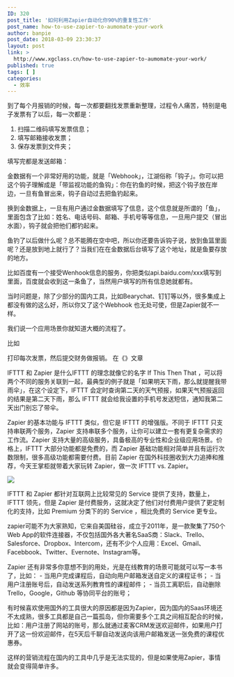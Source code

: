 ```yaml
---
ID: 320
post_title: '如何利用Zapier自动化你90%的重复性工作'
post_name: how-to-use-zapier-to-aumomate-your-work
author: banpie
post_date: 2018-03-09 23:30:37
layout: post
link: >
  http://www.xgclass.cn/how-to-use-zapier-to-aumomate-your-work/
published: true
tags: [ ]
categories:
  - 效率
---
```

到了每个月报销的时候，每一次都要翻找发票重新整理，过程令人痛苦，特别是电子发票有了以后，每一次都是：

1.  扫描二维码填写发票信息；
2.  填写邮箱接收发票；
3.  保存发票到文件夹；

填写完都是发送邮箱：

金数据有一个非常好用的功能，就是「Webhook」，江湖俗称「钩子」。你可以把这个钩子理解成是「带监视功能的鱼钩」：你在钓鱼的时候，把这个钩子放在岸边，一旦有鱼冒出来，钩子自动过去把鱼钓起来。

换到金数据上，一旦有用户通过金数据填写了信息，这个信息就是所谓的「鱼」，里面包含了比如：姓名、电话号码、邮箱、手机号等等信息，一旦用户提交（冒出水面），钩子就会把他们都钓起来。

鱼钓了以后做什么呢？总不能腾在空中吧，所以你还要告诉钩子说，放到鱼篮里面呢？还是放到地上就行了？当我们在在金数据后台填写了这个地址，就是鱼要存放的地方。

比如百度有一个接受Wenhook信息的服务，你把类似api.baidu.com/xxx填写到里面，百度就会收到这一条鱼了，当然用户填写的所有信息她就都有。

当时问题是，除了少部分的国内工具，比如Bearychat、钉钉等以外，很多集成上都没有做的这么好，所以你又了这个Webhook 也无处可使，但是Zapier就不一样。

我们说一个应用场景你就知道大概的流程了。

比如

打印每次发票，然后提交财务做报销。 在《》文章

IFTTT 和 Zapier 是什么IFTTT 的理念就像它的名字 If This Then That ，可以将两个不同的服务关联到一起，最典型的例子就是「如果明天下雨，那么就提醒我带雨伞」，在这个设定下，IFTTT 会定时查询第二天的天气预报，如果天气预报返回的结果是第二天下雨，那么 IFTTT 就会给我设置的手机号发送短信，通知我第二天出门别忘了带伞。

Zapier 的基本功能与 IFTTT 类似，但它是 IFTTT 的增强版。不同于 IFTTT 只支持串联两个服务，Zapier 支持串联多个服务，让你可以建立一套有更复杂需求的工作流。Zapier 支持大量的高级服务，具备极高的专业性和企业级应用场景。价格上，IFTTT 大部分功能都是免费的，而 Zapier 基础功能相对简单并且有运行次数限制，很多高级功能都需要付费。目前 Zapier 在国外科技圈收到大力追捧和推荐，今天王掌柜就带着大家玩转 Zapier，做一次 IFTTT vs. Zapier。

![][1]

IFTTT 和 Zapier 都针对互联网上比较常见的 Service 提供了支持，数量上，IFTTT 领先，但是 Zapier 是付费服务，这就决定了他们对付费用户提供了更定制化的支持，比如 Premium 分类下的的 Service ，相比免费的 Service 更专业。

zapier可能不为大家熟知，它来自美国硅谷，成立于2011年，是一款聚集了750个Web App的软件连接器，不仅包括国外各大著名SaaS商：Slack、Trello、Salesforce、Dropbox、Intercom，还有不少个人应用：Excel、Gmail、Facebbook、Twitter、Evernote、Instagram等。

Zapier 还有非常多你意想不到的用处，光是在线教育的场景可能就可以写一本书了，比如： - 当用户完成课程后，自动向用户邮箱发送自定义的课程证书； - 当用户注册账号后，自动发送系列教育性的课程邮件； - 当员工离职后，自动删除Trello，Google，Github 等协同平台的账号；

有时候喜欢使用国外的工具很大的原因都是因为Zapier，因为国内的Saas环境还不太成熟，很多工具都是自己一篇孤岛，但你需要多个工具之间相互配合的时候，比如：用户注册了网站的账号，那么就通过麦客CRM发送欢迎邮件，如果用户打开了这一份欢迎邮件，在5天后千聊自动发送向该用户邮箱发送一张免费的课程优惠券。

这样的营销流程在国内的工具中几乎是无法实现的，但是如果使用Zapier，事情就会变得简单许多。

[1]: http://7xij6f.com1.z0.glb.clouddn.com/IMG_0379.JPG?imageView2/2/w/1120/q/90/interlace/1/ignore-error/1